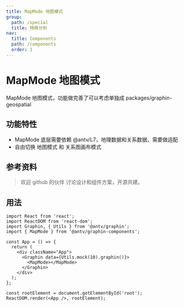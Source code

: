 ```yaml
---
title: MapMode 地图模式
group:
  path: /special
  title: 特殊分析
nav:
  title: Components
  path: /components
  order: 1
---
```


# MapMode 地图模式

MapMode 地图模式，功能做完善了可以考虑单独成 packages/graphin-geospatial

## 功能特性

- MapMode 底层需要依赖 @antv/L7，地理数据和关系数据，需要做适配
- 自由切换 地图模式 和 关系图画布模式

## 参考资料

> 欢迎 github 的伙伴 讨论设计和组件方案，开源共建。

## 用法

```tsx | pure
import React from 'react';
import ReactDOM from 'react-dom';
import Graphin, { Utils } from '@antv/graphin';
import { MapMode } from '@antv/graphin-components';

const App = () => {
  return (
    <div className="App">
      <Graphin data={Utils.mock(10).graphin()}>
        <MapMode></MapMode>
      </Graphin>
    </div>
  );
};

const rootElement = document.getElementById('root');
ReactDOM.render(<App />, rootElement);
```
